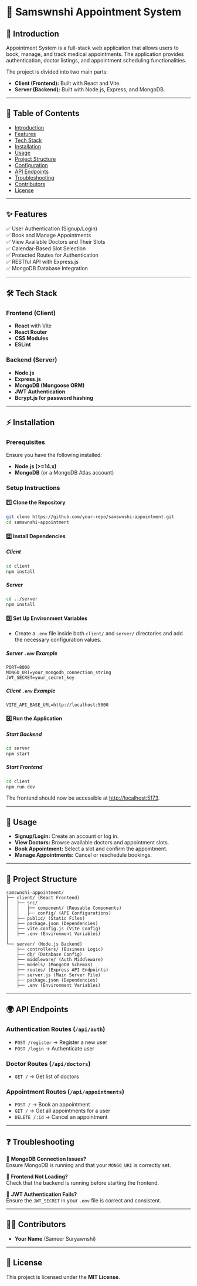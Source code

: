 # 🏥 Samswnshi Appointment System  

## 📌 Introduction  

Appointment System is a full-stack web application that allows users to book, manage, and track medical appointments. The application provides authentication, doctor listings, and appointment scheduling functionalities.  

The project is divided into two main parts:  

- **Client (Frontend):** Built with React and Vite.  
- **Server (Backend):** Built with Node.js, Express, and MongoDB.  

---

## 📖 Table of Contents  

- [Introduction](#-introduction)  
- [Features](#-features)  
- [Tech Stack](#-tech-stack)  
- [Installation](#-installation)  
- [Usage](#-usage)  
- [Project Structure](#-project-structure)  
- [Configuration](#-configuration)  
- [API Endpoints](#-api-endpoints)  
- [Troubleshooting](#-troubleshooting)  
- [Contributors](#-contributors)  
- [License](#-license)  

---

## ✨ Features  

✅ User Authentication (Signup/Login)  
✅ Book and Manage Appointments  
✅ View Available Doctors and Their Slots  
✅ Calendar-Based Slot Selection  
✅ Protected Routes for Authentication  
✅ RESTful API with Express.js  
✅ MongoDB Database Integration  

---

## 🛠 Tech Stack  

### **Frontend (Client)**  
- **React** with Vite  
- **React Router**  
- **CSS Modules**  
- **ESLint**  

### **Backend (Server)**  
- **Node.js**  
- **Express.js**  
- **MongoDB (Mongoose ORM)**  
- **JWT Authentication**  
- **Bcrypt.js for password hashing**  

---

## ⚡ Installation  

### **Prerequisites**  
Ensure you have the following installed:  
- **Node.js (>=14.x)**  
- **MongoDB** (or a MongoDB Atlas account)  

### **Setup Instructions**  

#### 1️⃣ Clone the Repository  
```sh
git clone https://github.com/your-repo/samswnshi-appointment.git
cd samswnshi-appointment
```

#### 2️⃣ Install Dependencies  

##### Client  
```sh
cd client
npm install
```

##### Server  
```sh
cd ../server
npm install
```

#### 3️⃣ Set Up Environment Variables  

- Create a `.env` file inside both `client/` and `server/` directories and add the necessary configuration values.  

##### Server `.env` Example  
```
PORT=8000
MONGO_URI=your_mongodb_connection_string
JWT_SECRET=your_secret_key
```

##### Client `.env` Example  
```
VITE_API_BASE_URL=http://localhost:5000
```

#### 4️⃣ Run the Application  

##### Start Backend  
```sh
cd server
npm start
```

##### Start Frontend  
```sh
cd client
npm run dev
```

The frontend should now be accessible at [http://localhost:5173](http://localhost:5173).  

---

## 🚀 Usage  

- **Signup/Login:** Create an account or log in.  
- **View Doctors:** Browse available doctors and appointment slots.  
- **Book Appointment:** Select a slot and confirm the appointment.  
- **Manage Appointments:** Cancel or reschedule bookings.  

---

## 📂 Project Structure  

```
samswnshi-appointment/
├── client/ (React Frontend)
│   ├── src/
│   │   ├── component/ (Reusable Components)
│   │   ├── config/ (API Configurations)
│   ├── public/ (Static Files)
│   ├── package.json (Dependencies)
│   ├── vite.config.js (Vite Config)
│   ├── .env (Environment Variables)
│
└── server/ (Node.js Backend)
    ├── controllers/ (Business Logic)
    ├── db/ (Database Config)
    ├── middleware/ (Auth Middleware)
    ├── models/ (MongoDB Schemas)
    ├── routes/ (Express API Endpoints)
    ├── server.js (Main Server File)
    ├── package.json (Dependencies)
    ├── .env (Environment Variables)
```

---

## 🌍 API Endpoints  

### **Authentication Routes** (`/api/auth`)  
- `POST /register` → Register a new user  
- `POST /login` → Authenticate user  

### **Doctor Routes** (`/api/doctors`)  
- `GET /` → Get list of doctors  

### **Appointment Routes** (`/api/appointments`)  
- `POST /` → Book an appointment  
- `GET /` → Get all appointments for a user  
- `DELETE /:id` → Cancel an appointment  

---

## ❓ Troubleshooting  

🔹 **MongoDB Connection Issues?**  
Ensure MongoDB is running and that your `MONGO_URI` is correctly set.  

🔹 **Frontend Not Loading?**  
Check that the backend is running before starting the frontend.  

🔹 **JWT Authentication Fails?**  
Ensure the `JWT_SECRET` in your `.env` file is correct and consistent.  

---

## 👨‍💻 Contributors  

- **Your Name** (Sameer Suryawnshi)  

---

## 📜 License  

This project is licensed under the **MIT License**.  

